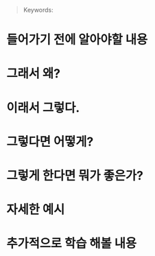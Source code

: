 
> Keywords:

# 들어가기 전에 알아야할 내용

# 그래서 왜?

# 이래서 그렇다.

# 그렇다면 어떻게?

# 그렇게 한다면 뭐가 좋은가?

# 자세한 예시

# 추가적으로 학습 해볼 내용